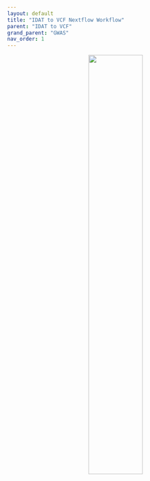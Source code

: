 ```yaml
---
layout: default
title: "IDAT to VCF Nextflow Workflow"
parent: "IDAT to VCF"
grand_parent: "GWAS"
nav_order: 1
---
```


<p align="center"><img src="../../../assets/img/genemap-gwas-2.svg" height="50%" width="50%"></p>

